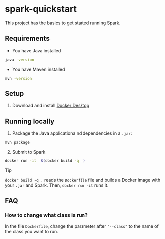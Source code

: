 # spark-quickstart

This project has the basics to get started running Spark.

## Requirements

- You have Java installed
```bash
java -version
```

- You have Maven installed
```bash
mvn -version 
```

## Setup
1. Download and install [Docker Desktop](https://www.docker.com/products/docker-desktop/)


## Running locally
1. Package the Java applicationa nd dependencies in a `.jar`:
```bash
mvn package
```

2. Submit to Spark
```bash
docker run -it  $(docker build -q .)
```

> [!TIP]
> `docker build -q .` reads the `Dockerfile` file 
> and builds a Docker image with your `.jar` and Spark.
> Then, `docker run -it` runs it.

## FAQ
### How to change what class is run?
In the file `Dockerfile`, 
change the parameter after `"--class"` 
to the name of the class you want to run.
